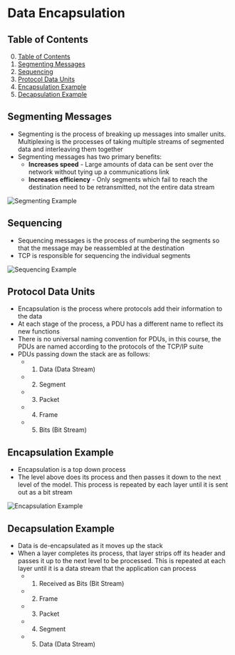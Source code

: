 # Data Encapsulation

## Table of Contents

0. [Table of Contents](#table-of-contents)
1. [Segmenting Messages](#segmenting-messages)
2. [Sequencing](#sequencing)
3. [Protocol Data Units](#protocol-data-units)
4. [Encapsulation Example](#encapsulation-example)
5. [Decapsulation Example](#decapsulation-example)

## Segmenting Messages

- Segmenting is the process of breaking up messages into smaller units. Multiplexing is the processes of taking multiple streams of segmented data and interleaving them together
- Segmenting messages has two primary benefits:
    - **Increases speed** - Large amounts of data can be sent over the network without tying up a communications link
    - **Increases efficiency** - Only segments which fail to reach the destination need to be retransmitted, not the entire data stream

![Segmenting Example](https://www.researchgate.net/publication/324078071/figure/fig2/AS:609363202940929@1522294917916/CREATION-OF-PACKETS-THROUGH-MESSAGE-SEGMENTATION.png)

## Sequencing

- Sequencing messages is the process of numbering the segments so that the message may be reassembled at the destination
- TCP is responsible for sequencing the individual segments

![Sequencing Example](https://i.ytimg.com/vi/vKOSNXYMWlU/maxresdefault.jpg)

## Protocol Data Units

- Encapsulation is the process where protocols add their information to the data
- At each stage of the process, a PDU has a different name to reflect its new functions
- There is no universal naming convention for PDUs, in this course, the PDUs are named according to the protocols of the TCP/IP suite
- PDUs passing down the stack are as follows:
    - 1. Data (Data Stream)
    - 2. Segment
    - 3. Packet
    - 4. Frame
    - 5. Bits (Bit Stream)

## Encapsulation Example

- Encapsulation is a top down process
- The level above does its process and then passes it down to the next level of the model. This process is repeated by each layer until it is sent out as a bit stream

![Encapsulation Example](https://afteracademy.com/images/what-is-data-encapsulation-in-networking-process-148532037a490a19.jpg)

## Decapsulation Example

- Data is de-encapsulated as it moves up the stack
- When a layer completes its process, that layer strips off its header and passes it up to the next level to be processed. This is repeated at each layer until it is a data stream that the application can process
    - 1. Received as Bits (Bit Stream)
    - 2. Frame
    - 3. Packet
    - 4. Segment
    - 5. Data (Data Stream)
